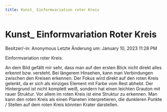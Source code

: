```yaml
---
title: Kunst_ Einformvariation roter Kreis
---
```

# Kunst_ Einformvariation Roter Kreis

Besitzer/-in: Anonymous
Letzte Änderung um: January 10, 2023 11:28 PM

Einformvariation roter Kreis:

An dem Bild gefällt mir sehr, dass man auf den ersten Blick nicht direkt alles erkennt bzw. versteht. Bei längerem Hinsehen, kann man Verbindungen zwischen den Kreisen erkennen. Der Fokus wird direkt auf den roten Kreis gelenkt, da er sich als einziges Element mit Farbe vom Rest abhebt. Der Hintergrund ist nicht komplett weiß, sondern hat einen leichten Grauton mit rauer Struktur. Vor allem im roten Kreis ist eine Struktur zu erkennen. Man kann den roten Kreis als einen Planeten interpretieren, die dunkleren Punkte / Stellen auf dem roten Kreis könnten Krater darstellen.